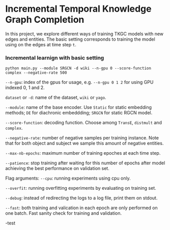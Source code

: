 # Incremental Temporal Knowledge Graph Completion

In this project, we explore different ways of training TKGC models with new edges and entities. The basic setting corresponds to training the model using on the edges at time step `t`. 

### Incremental learnign with basic setting

```
python main.py --module SRGCN -d wiki --n-gpu 0 --score-function complex --negative-rate 500 
```
  `--n-gpu`: index of the gpus for usage, e.g. `--n-gpu 0 1 2` for using GPU indexed 0, 1 and 2.
  
 `dataset` or `-d`: name of the dataset, `wiki` or  `yago`.
 
 `--module`: name of the base encoder. Use `Static` for static embedding methods; `DE` for diachronic embeddding; `SRGCN` for static RGCN model.

  `--score-function`: decoding function. Choose among `TransE`, `distmult` and `complex`.
  
  `--negative-rate`: number of negative samples per training instance. Note that for both object and subject we sample this amount of negative entities.
  
  `--max-nb-epochs`: maximum number of training epoches at each time step.
  
  `--patience`: stop training after waiting for this number of epochs after model achieving the best performance on validation set.
   
   Flag arguments:
   `--cpu`: running experiments using cpu only.
   
   `--overfit`: running overfitting experiments by evaluating on training set.
   
   `--debug`: instead of redirecting the logs to a log file, print them on stdout.
   
   `--fast`: both training and valication in each epoch are only performed on one batch. Fast sanity check for training and validation.  
   
   -test